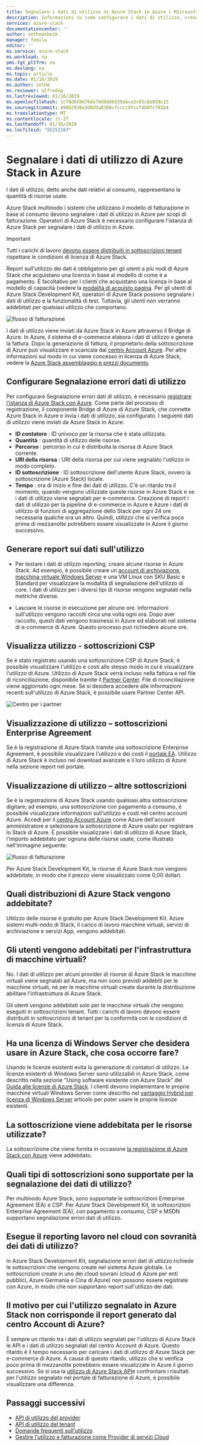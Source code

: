 ```yaml
---
title: Segnalare i dati di utilizzo di Azure Stack in Azure | Microsoft Docs
description: Informazioni su come configurare i dati di utilizzo, creazione di report in Azure Stack.
services: azure-stack
documentationcenter: ''
author: sethmanheim
manager: femila
editor: ''
ms.service: azure-stack
ms.workload: na
pms.tgt_pltfrm: na
ms.devlang: na
ms.topic: article
ms.date: 01/16/2019
ms.author: sethm
ms.reviewer: alfredop
ms.lastreviewed: 01/16/2019
ms.openlocfilehash: 1cf0d0f6676da78d9b8b159abce2c83c8a850c15
ms.sourcegitcommit: 898b2936e3d6d3a8366cfcccc0fccfdb0fc781b4
ms.translationtype: MT
ms.contentlocale: it-IT
ms.lasthandoff: 01/30/2019
ms.locfileid: "55252167"
---
```

# <a name="report-azure-stack-usage-data-to-azure"></a>Segnalare i dati di utilizzo di Azure Stack in Azure

I dati di utilizzo, detto anche dati relativi al consumo, rappresentano la quantità di risorse usate.

Azure Stack multinodo i sistemi che utilizzano il modello di fatturazione in base al consumo devono segnalare i dati di utilizzo in Azure per scopi di fatturazione. Operatori di Azure Stack è necessario configurare l'istanza di Azure Stack per segnalare i dati di utilizzo in Azure.

> [!IMPORTANT]
> Tutti i carichi di lavoro [devono essere distribuiti in sottoscrizioni tenant](#are-users-charged-for-the-infrastructure-vms) rispettare le condizioni di licenza di Azure Stack.

Report sull'utilizzo dei dati è obbligatorio per gli utenti a più nodi di Azure Stack che acquistano una licenza in base al modello di come è a pagamento. È facoltativo per i clienti che acquistano una licenza in base al modello di capacità (vedere la [modalità di acquisto pagina](https://azure.microsoft.com/overview/azure-stack/how-to-buy/). Per gli utenti di Azure Stack Development Kit, operatori di Azure Stack possono segnalare i dati di utilizzo e la funzionalità di test. Tuttavia, gli utenti non verranno addebitati per qualsiasi utilizzo che comportano.

![flusso di fatturazione](media/azure-stack-usage-reporting/billing-flow.png)

I dati di utilizzo viene inviati da Azure Stack in Azure attraverso il Bridge di Azure. In Azure, il sistema di e-commerce elabora i dati di utilizzo e genera la fattura. Dopo la generazione di fattura, il proprietario della sottoscrizione di Azure può visualizzare e scaricala dal [centro Account Azure](https://account.windowsazure.com/Subscriptions). Per altre informazioni sul modo in cui viene concesso in licenza di Azure Stack, vedere la [Azure Stack assemblaggio e prezzi documento](https://go.microsoft.com/fwlink/?LinkId=842847).

## <a name="set-up-usage-data-reporting"></a>Configurare Segnalazione errori dati di utilizzo

Per configurare Segnalazione errori dati di utilizzo, è necessario [registrare l'istanza di Azure Stack con Azure](azure-stack-register.md). Come parte del processo di registrazione, il componente Bridge di Azure di Azure Stack, che connette Azure Stack in Azure e invia i dati di utilizzo, sia configurato. I seguenti dati di utilizzo viene inviati da Azure Stack in Azure:

- **ID contatore** : ID univoco per la risorsa che è stata utilizzata.
- **Quantità** : quantità di utilizzo delle risorse.
- **Percorso** : percorso in cui è distribuita la risorsa di Azure Stack corrente.
- **URI della risorsa** : URI della risorsa per cui viene segnalato l'utilizzo in modo completo.
- **ID sottoscrizione** : ID sottoscrizione dell'utente Azure Stack, ovvero la sottoscrizione (Azure Stack) locale.
- **Tempo** : ora di inizio e fine dei dati di utilizzo. C'è un ritardo tra il momento, quando vengono utilizzate queste risorse in Azure Stack e se i dati di utilizzo viene segnalati per e-commerce. Creazione di report i dati di utilizzo per la pipeline di e-commerce in Azure e Azure i dati di utilizzo di funzioni di aggregazione dello Stack per ogni 24 ore necessaria qualche ora un altro. Quindi, utilizzo che si verifica poco prima di mezzanotte potrebbero essere visualizzate in Azure il giorno successivo.

## <a name="generate-usage-data-reporting"></a>Generare report sui dati sull'utilizzo

- Per testare i dati di utilizzo reporting, creare alcune risorse in Azure Stack. Ad esempio, è possibile creare un [account di archiviazione](azure-stack-provision-storage-account.md), [macchina virtuale Windows Server](azure-stack-provision-vm.md) e una VM Linux con SKU Basic e Standard per visualizzare la modalità di segnalazione dell'utilizzo di core. I dati di utilizzo per i diversi tipi di risorse vengono segnalati nella metriche diverse.

- Lasciare le risorse in esecuzione per alcune ore. Informazioni sull'utilizzo vengono raccolti circa una volta ogni ora. Dopo aver raccolto, questi dati vengono trasmessi in Azure ed elaborati nel sistema di e-commerce di Azure. Questo processo può richiedere alcune ore.

## <a name="view-usage---csp-subscriptions"></a>Visualizza utilizzo - sottoscrizioni CSP

Se è stato registrato usando una sottoscrizione CSP di Azure Stack, è possibile visualizzare l'utilizzo e costi allo stesso modo in cui è visualizzare l'utilizzo di Azure. Utilizzo di Azure Stack verrà incluso nella fattura e nel file di riconciliazione, disponibile tramite il [Partner Center](https://partnercenter.microsoft.com/partner/home). File di riconciliazione viene aggiornato ogni mese. Se si desidera accedere alle informazioni recenti sull'utilizzo di Azure Stack, è possibile usare Partner Center API.

![Centro per i partner](media/azure-stack-usage-reporting/partner-center.png)

## <a name="view-usage--enterprise-agreement-subscriptions"></a>Visualizzazione di utilizzo – sottoscrizioni Enterprise Agreement

Se è la registrazione di Azure Stack tramite una sottoscrizione Enterprise Agreement, è possibile visualizzare l'utilizzo e dei costi il [portale EA](https://ea.azure.com/). Utilizzo di Azure Stack è incluso nel download avanzate e il loro utilizzo di Azure nella sezione report nel portale. 

## <a name="view-usage--other-subscriptions"></a>Visualizzazione di utilizzo – altre sottoscrizioni

Se è la registrazione di Azure Stack usando qualsiasi altra sottoscrizione digitare; ad esempio, una sottoscrizione con pagamento a consumo, è possibile visualizzare informazioni sull'utilizzo e costi nel centro account Azure. Accedi per il [centro Account Azure](https://account.windowsazure.com/Subscriptions) come Azure dell'account amministratore e selezionare la sottoscrizione di Azure usato per registrare lo Stack di Azure. È possibile visualizzare i dati di utilizzo di Azure Stack, l'importo addebitato per ognuna delle risorse usate, come illustrato nell'immagine seguente:

![flusso di fatturazione](media/azure-stack-usage-reporting/pricing-details.png)

Per Azure Stack Development Kit, le risorse di Azure Stack non vengono addebitate, in modo che il prezzo viene visualizzato come 0,00 dollari.

## <a name="which-azure-stack-deployments-are-charged"></a>Quali distribuzioni di Azure Stack vengono addebitate?

Utilizzo delle risorse è gratuito per Azure Stack Development Kit. Azure sistemi multi-nodo di Stack, il carico di lavoro macchine virtuali, servizi di archiviazione e servizi App, vengono addebitati.

## <a name="are-users-charged-for-the-infrastructure-vms"></a>Gli utenti vengono addebitati per l'infrastruttura di macchine virtuali?

 No. I dati di utilizzo per alcuni provider di risorse di Azure Stack le macchine virtuali viene segnalati ad Azure, ma non sono previsti addebiti per le macchine virtuali, né per le macchine virtuali create durante la distribuzione abilitare l'infrastruttura di Azure Stack.  

Gli utenti vengono addebitati solo per le macchine virtuali che vengono eseguiti in sottoscrizioni tenant. Tutti i carichi di lavoro devono essere distribuiti in sottoscrizioni di tenant per la conformità con le condizioni di licenza di Azure Stack.

## <a name="i-have-a-windows-server-license-i-want-to-use-on-azure-stack-how-do-i-do-it"></a>Ha una licenza di Windows Server che desidera usare in Azure Stack, che cosa occorre fare?

Usando le licenze esistenti evita la generazione di contatori di utilizzo. Le licenze esistenti di Windows Server sono utilizzabili in Azure Stack, come descritto nella sezione "Using software esistente con Azure Stack" del [Guida alle licenze di Azure Stack](https://go.microsoft.com/fwlink/?LinkId=851536). I clienti devono implementare le proprie macchine virtuali Windows Server come descritto nel [vantaggio Hybrid per licenza di Windows Server](../virtual-machines/windows/hybrid-use-benefit-licensing.md) articolo per poter usare le proprie licenze esistenti.

## <a name="which-subscription-is-charged-for-the-resources-consumed"></a>La sottoscrizione viene addebitata per le risorse utilizzate?

La sottoscrizione che viene fornita in occasione [la registrazione di Azure Stack con Azure](azure-stack-register.md) viene addebitato.

## <a name="what-types-of-subscriptions-are-supported-for-usage-data-reporting"></a>Quali tipi di sottoscrizioni sono supportate per la segnalazione dei dati di utilizzo?

Per multinodo Azure Stack, sono supportate le sottoscrizioni Enterprise Agreement (EA) e CSP. Per Azure Stack Development Kit, le sottoscrizioni Enterprise Agreement (EA), con pagamento a consumo, CSP e MSDN supportano segnalazione errori dati di utilizzo.

## <a name="does-usage-data-reporting-work-in-sovereign-clouds"></a>Esegue il reporting lavoro nel cloud con sovranità dei dati di utilizzo?

In Azure Stack Development Kit, segnalazione errori dati di utilizzo richiede le sottoscrizioni che vengono create nel sistema Azure globale. Le sottoscrizioni create in uno dei cloud sovrani (cloud di Azure per enti pubblici, Azure Germania e Cina di Azure) non possono essere registrate con Azure, in modo che non supportano report sull'utilizzo dei dati.

## <a name="why-doesnt-the-usage-reported-in-azure-stack-match-the-report-generated-from-azure-account-center"></a>Il motivo per cui l'utilizzo segnalato in Azure Stack non corrisponde il report generato dal centro Account di Azure?

È sempre un ritardo tra i dati di utilizzo segnalati per l'utilizzo di Azure Stack le API e i dati di utilizzo segnalati dal centro Account di Azure. Questo ritardo è il tempo necessario per caricare i dati di utilizzo di Azure Stack per e-commerce di Azure. A causa di questo ritardo, utilizzo che si verifica poco prima di mezzanotte potrebbero essere visualizzate in Azure il giorno successivo. Se si usa la [utilizzo di Azure Stack API](azure-stack-provider-resource-api.md)e confrontare i risultati per l'utilizzo segnalato nel portale di fatturazione di Azure, è possibile visualizzare una differenza.

## <a name="next-steps"></a>Passaggi successivi

* [API di utilizzo del provider](azure-stack-provider-resource-api.md)  
* [API di utilizzo del tenant](azure-stack-tenant-resource-usage-api.md)
* [Domande frequenti sull'utilizzo](azure-stack-usage-related-faq.md)
* [Gestire l'utilizzo e fatturazione come Provider di servizi Cloud](azure-stack-add-manage-billing-as-a-csp.md)
